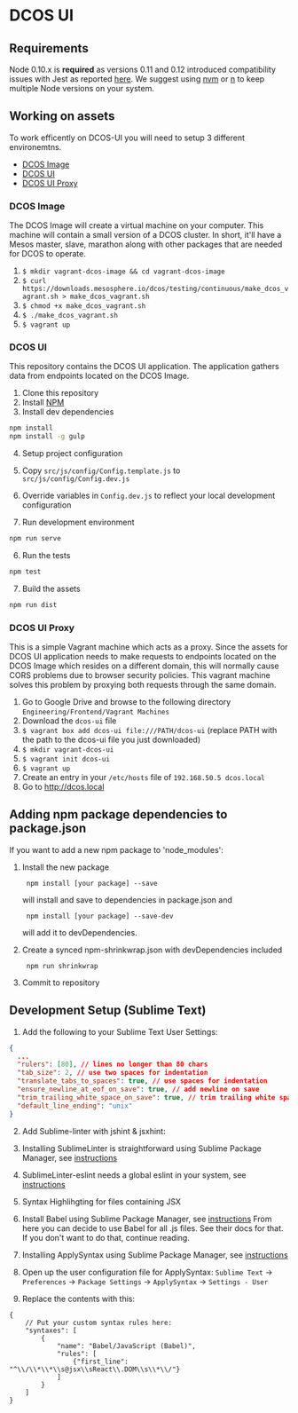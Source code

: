# DCOS UI

## Requirements

Node 0.10.x is **required** as versions 0.11 and 0.12 introduced compatibility issues with Jest as reported [here](https://github.com/facebook/jest/issues/243). We suggest using [nvm](https://github.com/creationix/nvm) or [n](https://github.com/tj/n) to keep multiple Node versions on your system.

## Working on assets

To work efficently on DCOS-UI you will need to setup 3 different environemtns.
* [DCOS Image](#dcos-image)
* [DCOS UI](#dcos-ui)
* [DCOS UI Proxy](#dcos-ui-proxy)

### DCOS Image

The DCOS Image will create a virtual machine on your computer. This machine will contain a small version of a DCOS cluster. In short, it'll have a Mesos master, slave, marathon along with other packages that are needed for DCOS to operate.

1. `$ mkdir vagrant-dcos-image && cd vagrant-dcos-image`
2. `$ curl https://downloads.mesosphere.io/dcos/testing/continuous/make_dcos_vagrant.sh > make_dcos_vagrant.sh`
3. `$ chmod +x make_dcos_vagrant.sh`
4. `$ ./make_dcos_vagrant.sh`
5. `$ vagrant up`

### DCOS UI

This repository contains the DCOS UI application. The application gathers data from endpoints located on the DCOS Image.

1. Clone this repository
2. Install [NPM](https://npmjs.org/)
3. Install dev dependencies

  ```sh
  npm install
  npm install -g gulp
  ```

4. Setup project configuration

  1. Copy `src/js/config/Config.template.js` to `src/js/config/Config.dev.js`

  2. Override variables in `Config.dev.js` to reflect
  your local development configuration

5. Run development environment

  ```sh
  npm run serve
  ```

6. Run the tests

  ```sh
  npm test
  ```

7. Build the assets

  ```sh
  npm run dist
  ```

### DCOS UI Proxy

This is a simple Vagrant machine which acts as a proxy.
Since the assets for DCOS UI application needs to make requests to endpoints located on the DCOS Image which resides on a different domain, this will normally cause CORS problems due to browser security policies.
This vagrant machine solves this problem by proxying both requests through the same domain.

1. Go to Google Drive and browse to the following directory `Engineering/Frontend/Vagrant Machines`
2. Download the `dcos-ui` file
3. `$ vagrant box add dcos-ui file:///PATH/dcos-ui` (replace PATH with the path to the dcos-ui file you just downloaded)
4. `$ mkdir vagrant-dcos-ui`
5. `$ vagrant init dcos-ui`
6. `$ vagrant up`
7. Create an entry in your `/etc/hosts` file of `192.168.50.5 dcos.local`
6. Go to http://dcos.local


## Adding npm package dependencies to package.json

If you want to add a new npm package to 'node_modules':

1. Install the new package

        npm install [your package] --save
    will install and save to dependencies in package.json and

        npm install [your package] --save-dev
    will add it to devDependencies.

2. Create a synced npm-shrinkwrap.json with devDependencies included

        npm run shrinkwrap

3. Commit to repository

## Development Setup (Sublime Text)

1. Add the following to your Sublime Text User Settings:

  ```json
  {
    ...
    "rulers": [80], // lines no longer than 80 chars
    "tab_size": 2, // use two spaces for indentation
    "translate_tabs_to_spaces": true, // use spaces for indentation
    "ensure_newline_at_eof_on_save": true, // add newline on save
    "trim_trailing_white_space_on_save": true, // trim trailing white space on save
    "default_line_ending": "unix"
  }
  ```

2. Add Sublime-linter with jshint & jsxhint:

  1. Installing SublimeLinter is straightforward using Sublime Package Manager,
  see [instructions](http://sublimelinter.readthedocs.org/en/latest/installation.html#installing-via-pc)

  2. SublimeLinter-eslint needs a global eslint in your system,
  see [instructions](https://github.com/roadhump/SublimeLinter-eslint#sublimelinter-eslint)

3. Syntax Highlihgting for files containing JSX

  1. Install Babel using Sublime Package Manager,
  see [instructions](https://github.com/babel/babel-sublime)
  From here you can decide to use Babel for all .js files. See their
  docs for that. If you don't want to do that, continue reading.

  2. Installing ApplySyntax using Sublime Package Manager,
  see [instructions](https://github.com/facelessuser/ApplySyntax)

  3. Open up the user configuration file for ApplySyntax: `Sublime Text` ->
  `Preferences` -> `Package Settings` -> `ApplySyntax` -> `Settings - User`

  4. Replace the contents with this:
  ```
  {
      // Put your custom syntax rules here:
      "syntaxes": [
          {
              "name": "Babel/JavaScript (Babel)",
              "rules": [
                  {"first_line": "^\\/\\*\\*\\s@jsx\\sReact\\.DOM\\s\\*\\/"}
              ]
          }
      ]
  }
  ```
